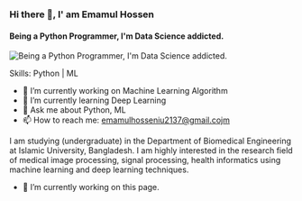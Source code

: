 ### Hi there 👋, I' am Emamul Hossen
#### Being a Python Programmer, I'm Data Science addicted.
![Being a Python Programmer, I'm Data Science addicted.](https://scontent.fjsr8-1.fna.fbcdn.net/v/t39.30808-6/330766442_1216241092620428_846472208562498044_n.jpg?_nc_cat=100&ccb=1-7&_nc_sid=e3f864&_nc_eui2=AeHQytnP1Q6ecB9wWKNUjgRi1gxzzgU4_q3WDHPOBTj-rSyodqEWa1Pkl9qqFY_-4iSmGFy7E7H8ROEcnL3VQiRf&_nc_ohc=a-MXxCmLBwYAX8GUs3V&_nc_ht=scontent.fjsr8-1.fna&oh=00_AfDv8wYKf7TyfmJVT4rjB463LV05pKHEm056x2GaTipSvw&oe=63EDAA73)


Skills: Python | ML

- 🔭 I’m currently working on Machine Learning Algorithm 
- 🌱 I’m currently learning Deep Learning 
- 💬 Ask me about Python, ML 
- 📫 How to reach me: emamulhosseniu2137@gmail.cojm 


I am studying (undergraduate) in the Department of Biomedical Engineering at Islamic University, Bangladesh. I am highly interested in the research field of medical image processing, signal processing, health informatics using machine learning and deep learning techniques.

- 🔭 I’m currently working on this page. 










